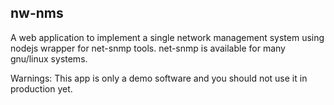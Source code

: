 ## nw-nms
A web application to implement a single network management system using nodejs wrapper for net-snmp tools. net-snmp is available for many gnu/linux systems.

Warnings: This app is only a demo software and you should not use it in production yet.
